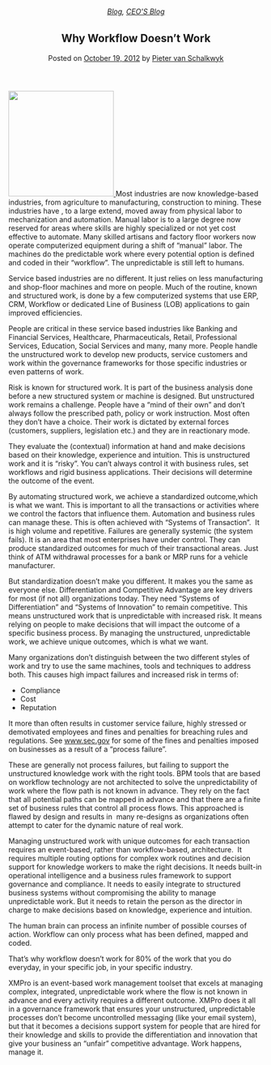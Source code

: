 
<article class="post-1710 post type-post status-publish format-standard has-post-thumbnail hentry category-blog category-pieter-blog tag-bpm tag-intelligent-business-operations tag-operational-intelligence" id="post-1710">
<div class="article-inner">
<header class="entry-header">
<div class="entry-header-text entry-header-text-top text-center">
<h6 class="entry-category is-xsmall"><a href="https://xmpro.com/category/blog/" rel="category tag">Blog</a>, <a href="https://xmpro.com/category/blog/pieter-blog/" rel="category tag">CEO'S Blog</a></h6><h1 class="entry-title">Why Workflow Doesn’t Work</h1><div class="entry-divider is-divider small"></div>
<div class="entry-meta uppercase is-xsmall">
<span class="posted-on">Posted on <a href="https://xmpro.com/why-workflow-doesnt-work/" rel="bookmark"><time class="entry-date published" datetime="2012-10-19T12:49:09+00:00">October 19, 2012</time></a></span> <span class="byline">by <span class="meta-author vcard"><a class="url fn n" href="https://xmpro.com/author/pietervs/">Pieter van Schalkwyk</a></span></span> </div>
</div>
</header>
<div class="entry-content single-page">
<p><a href="https://xmpro.com/wp-content/uploads/2012/10/iStock_000018659311XSmall.jpg"><img height="208" src="https://xmpro.com/wp-content/uploads/2012/10/iStock_000018659311XSmall.jpg" width="208"/>
</a>Most industries are now knowledge-based industries, from agriculture to manufacturing, construction to mining. These industries have , to a large extend, moved away from physical labor to mechanization and automation. Manual labor is to a large degree now reserved for areas where skills are highly specialized or not yet cost effective to automate. Many skilled artisans and factory floor workers now operate computerized equipment during a shift of “manual” labor. The machines do the predictable work where every potential option is defined and coded in their “workflow”. The unpredictable is still left to humans.</p>
<p>Service based industries are no different. It just relies on less manufacturing and shop-floor machines and more on people. Much of the routine, known and structured work, is done by a few computerized systems that use ERP, CRM, Workflow or dedicated Line of Business (LOB) applications to gain improved efficiencies.</p>
<p>People are critical in these service based industries like Banking and Financial Services, Healthcare, Pharmaceuticals, Retail, Professional Services, Education, Social Services and many, many more. People handle the unstructured work to develop new products, service customers and work within the governance frameworks for those specific industries or even patterns of work.</p>
<p>Risk is known for structured work. It is part of the business analysis done before a new structured system or machine is designed. But unstructured work remains a challenge. People have a “mind of their own” and don’t always follow the prescribed path, policy or work instruction. Most often they don’t have a choice. Their work is dictated by external forces (customers, suppliers, legislation etc.) and they are in reactionary mode.</p>
<p>They evaluate the (contextual) information at hand and make decisions based on their knowledge, experience and intuition. This is unstructured work and it is “risky”. You can’t always control it with business rules, set workflows and rigid business applications. Their decisions will determine the outcome of the event.</p>
<p>By automating structured work, we achieve a standardized outcome,which is what we want. This is important to all the transactions or activities where we control the factors that influence them. Automation and business rules can manage these. This is often achieved with “Systems of Transaction”.  It is high volume and repetitive. Failures are generally systemic (the system fails). It is an area that most enterprises have under control. They can produce standardized outcomes for much of their transactional areas. Just think of ATM withdrawal processes for a bank or MRP runs for a vehicle manufacturer.</p>
<p>But standardization doesn’t make you different. It makes you the same as everyone else. Differentiation and Competitive Advantage are key drivers for most (if not all) organizations today. They need “Systems of Differentiation” and “Systems of Innovation” to remain competitive. This means unstructured work that is unpredictable with increased risk. It means relying on people to make decisions that will impact the outcome of a specific business process. By managing the unstructured, unpredictable work, we achieve unique outcomes, which is what we want.</p>
<p>Many organizations don’t distinguish between the two different styles of work and try to use the same machines, tools and techniques to address both. This causes high impact failures and increased risk in terms of:</p>
<ul>
<li>Compliance</li>
<li>Cost</li>
<li>Reputation</li>
</ul>
<p>It more than often results in customer service failure, highly stressed or demotivated employees and fines and penalties for breaching rules and regulations. See <a href="https://www.sec.gov">www.sec.gov</a> for some of the fines and penalties imposed on businesses as a result of a “process failure”.</p>
<p>These are generally not process failures, but failing to support the unstructured knowledge work with the right tools. BPM tools that are based on workflow technology are not architected to solve the unpredictability of work where the flow path is not known in advance. They rely on the fact that all potential paths can be mapped in advance and that there are a finite set of business rules that control all process flows. This approached is flawed by design and results in  many re-designs as organizations often attempt to cater for the dynamic nature of real work.</p>
<p>Managing unstructured work with unique outcomes for each transaction requires an event-based, rather than workflow-based, architecture.  It requires multiple routing options for complex work routines and decision support for knowledge workers to make the right decisions. It needs built-in operational intelligence and a business rules framework to support governance and compliance. It needs to easily integrate to structured business systems without compromising the ability to manage unpredictable work. But it needs to retain the person as the director in charge to make decisions based on knowledge, experience and intuition.</p>
<p>The human brain can process an infinite number of possible courses of action. Workflow can only process what has been defined, mapped and coded.</p>
<p>That’s why workflow doesn’t work for 80% of the work that you do everyday, in your specific job, in your specific industry.</p>
<p>XMPro is an event-based work management toolset that excels at managing complex, integrated, unpredictable work where the flow is not known in advance and every activity requires a different outcome. XMPro does it all in a governance framework that ensures your unstructured, unpredictable processes don’t become uncontrolled messaging (like your email system), but that it becomes a decisions support system for people that are hired for their knowledge and skills to provide the differentiation and innovation that give your business an “unfair” competitive advantage. Work happens, manage it.</p>
<div class="blog-share text-center"><div class="is-divider medium"></div><div class="social-icons share-icons share-row relative"><a aria-label="Share on WhatsApp" class="icon button circle is-outline tooltip whatsapp show-for-medium" data-action="share/whatsapp/share" href="whatsapp://send?text=Why%20Workflow%20Doesn%E2%80%99t%20Work - https://xmpro.com/why-workflow-doesnt-work/" title="Share on WhatsApp"><i class="icon-whatsapp"></i></a><a aria-label="Share on Facebook" class="icon button circle is-outline tooltip facebook" data-label="Facebook" href="https://www.facebook.com/sharer.php?u=https://xmpro.com/why-workflow-doesnt-work/" onclick="window.open(this.href,this.title,'width=500,height=500,top=300px,left=300px'); return false;" rel="noopener nofollow" target="_blank" title="Share on Facebook"><i class="icon-facebook"></i></a><a aria-label="Share on Twitter" class="icon button circle is-outline tooltip twitter" href="https://twitter.com/share?url=https://xmpro.com/why-workflow-doesnt-work/" onclick="window.open(this.href,this.title,'width=500,height=500,top=300px,left=300px'); return false;" rel="noopener nofollow" target="_blank" title="Share on Twitter"><i class="icon-twitter"></i></a><a aria-label="Email to a Friend" class="icon button circle is-outline tooltip email" href="/cdn-cgi/l/email-protection#2a15595f48404f495e177d42530f181a7d4558414c46455d0f181a6e454f59440f6f180f121a0f13135e0f181a7d4558410c48454e531769424f49410f181a5e4243590f181a455f5e0f196b0f181a425e5e5a590f196b0f186c0f186c52475a5845044945470f186c5d4253075d4558414c46455d074e454f59445e075d4558410f186c" rel="nofollow" title="Email to a Friend"><i class="icon-envelop"></i></a><a aria-label="Pin on Pinterest" class="icon button circle is-outline tooltip pinterest" href="https://pinterest.com/pin/create/button?url=https://xmpro.com/why-workflow-doesnt-work/&amp;media=https://xmpro.com/wp-content/uploads/2012/10/iBosMap.png&amp;description=Why%20Workflow%20Doesn%E2%80%99t%20Work" onclick="window.open(this.href,this.title,'width=500,height=500,top=300px,left=300px'); return false;" rel="noopener nofollow" target="_blank" title="Pin on Pinterest"><i class="icon-pinterest"></i></a><a aria-label="Share on LinkedIn" class="icon button circle is-outline tooltip linkedin" href="https://www.linkedin.com/shareArticle?mini=true&amp;url=https://xmpro.com/why-workflow-doesnt-work/&amp;title=Why%20Workflow%20Doesn%E2%80%99t%20Work" onclick="window.open(this.href,this.title,'width=500,height=500,top=300px,left=300px'); return false;" rel="noopener nofollow" target="_blank" title="Share on LinkedIn"><i class="icon-linkedin"></i></a></div></div></div>
<nav class="navigation-post" id="nav-below" role="navigation">
<div class="flex-row next-prev-nav bt bb">
<div class="flex-col flex-grow nav-prev text-left">

</div>

</div>
</nav>
</div>
</article>
<div class="comments-area" id="comments">
</div>
